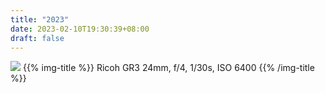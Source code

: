 ```yaml
---
title: "2023"
date: 2023-02-10T19:30:39+08:00
draft: false
---
```


<style>
.content img {
  max-width:100%;
}
</style>



![](https://assets.huanglei.co/jazzclub.jpg)
{{% img-title %}}
Ricoh GR3 24mm, f/4, 1/30s, ISO 6400
{{% /img-title %}}
